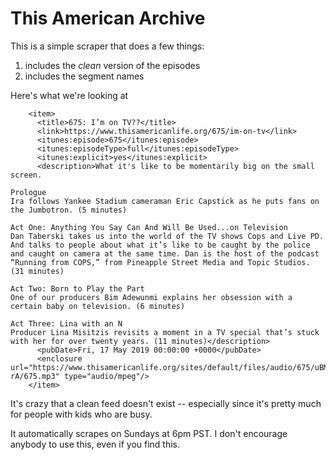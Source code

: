 # This American Archive
This is a simple scraper that does a few things:

1. includes the *clean* version of the episodes
2. includes the segment names

Here's what we're looking at 

```
    <item>
      <title>675: I’m on TV??</title>
      <link>https://www.thisamericanlife.org/675/im-on-tv</link>
      <itunes:episode>675</itunes:episode>
      <itunes:episodeType>full</itunes:episodeType>
      <itunes:explicit>yes</itunes:explicit>
      <description>What it's like to be momentarily big on the small screen.

Prologue
Ira follows Yankee Stadium cameraman Eric Capstick as he puts fans on the Jumbotron. (5 minutes)

Act One: Anything You Say Can And Will Be Used...on Television
Dan Taberski takes us into the world of the TV shows Cops and Live PD. And talks to people about what it’s like to be caught by the police and caught on camera at the same time. Dan is the host of the podcast “Running from COPS,” from Pineapple Street Media and Topic Studios. (31 minutes)

Act Two: Born to Play the Part
One of our producers Bim Adewunmi explains her obsession with a certain baby on television. (6 minutes)

Act Three: Lina with an N
Producer Lina Misitzis revisits a moment in a TV special that’s stuck with her for over twenty years. (11 minutes)</description>
      <pubDate>Fri, 17 May 2019 00:00:00 +0000</pubDate>
      <enclosure url="https://www.thisamericanlife.org/sites/default/files/audio/675/uBMqAJMY3Vv_m6wAjj0BvkvjnyIFKzNcGsV_K_1l-rA/675.mp3" type="audio/mpeg"/>
    </item>
```

It's crazy that a clean feed doesn't exist -- especially since it's pretty much for people with kids who are busy.

It automatically scrapes on Sundays at 6pm PST. I don't encourage anybody to use this, even if you find this.

